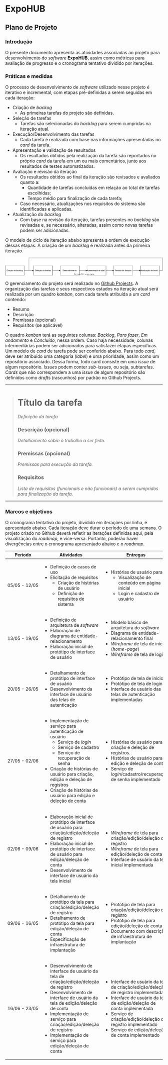 # ExpoHUB
## Plano de Projeto


### Introdução
O presente documento apresenta as atividades associadas ao projeto para desenvolvimento do *software* **ExpoHUB**, assim como métricas para avaliação de progresso e o cronograma tentativo dividido por iterações.

### Práticas e medidas
O processo de desenvolvimento de _software_ utilizado nesse projeto é iterativo e incremental, com etapas pré-definidas a serem seguidas em cada iteração:

- Criação de *backog*
  - As primeiras tarefas do projeto são definidas.
- Seleção de tarefas
  - Tarefas são selecionadas do *backlog* para serem cumpridas na iteração atual.
- Execução/Desenvolvimento das tarefas
  - Cada tarefa é realizada com base nas informações apresentadas no *card* da tarefa.
- Apresentação e validação de resultados
  - Os resultados obtidos pela realização da tarefa são reportados no próprio *card* da tarefa em um ou mais comentários, junto aos resultados de testes automatizados.
- Avaliação e revisão da iteração
  - Os resultados obtidos ao final da iteração são revisados e avaliados quanto a:
    - Quantidade de tarefas concluídas em relação ao total de tarefas escolhidas;
    - Tempo médio para finalização de cada tarefa;
  - Caso necessário, atualizações nos requisitos do sistema são identificadas e aplicadas. 
- Atualização do *backlog*
  - Com base na revisão da iteração, tarefas presentes no *backlog* são revisadas e, se necessário, alteradas, assim como novas tarefas podem ser adicionadas.

O modelo de ciclo de iteração abaixo apresenta a ordem de execução dessas etapas. A criação de um _backlog_ é realizada antes da primeira iteração.

![Image](images/iteration_model.drawio.svg)

O gerenciamento do projeto será realizado no [Github Projects](https://docs.github.com/en/issues/planning-and-tracking-with-projects). A organização das tarefas e seus respectivos estados na iteração atual será realizada por um quadro _kanban_, com cada tarefa atribuída a um _card_ contendo:

- Resumo
- Descrição
- Premissas (opcional)
- Requisitos (se aplicável)

O quadro *kanban* terá as seguintes colunas: *Backlog*, *Para fazer*, *Em andamento* e *Concluído*, nessa ordem. Caso haja necessidade, colunas intermediárias podem ser adicionados para satisfazer etapas específicas. 
Um modelo de _card_ de tarefa pode ser conferido abaixo. Para todo _card_, deve ser atribuído uma categoria (_label_) e uma prioridade, assim como um repositório associado. Dessa forma, todo card consiste em uma _issue_ de algum repositório. _Issues_ podem conter _sub-issues_, ou seja, subtarefas. *Cards* que não correspondem a uma *issue* de algum repositório são definidos como *drafts* (rascunhos) por padrão no Github Projects.

---
> # Título da tarefa 
> *Definição da tarefa*
> ### Descrição (opcional)
> *Detalhamento sobre o trabalho a ser feito.*
> ### Premissas (opcional)
> *Premissas para execução da tarefa.*
> ### Requisitos
> *Lista de requisitos (funcionais e não funcionais) a serem cumpridos para finalização da tarefa.*

---

### Marcos e objetivos
O cronograma tentativo do projeto, dividido em iterações por linha, é apresentado abaixo. Cada iteração deve durar o período de uma semana. O projeto criado no Github deverá refletir as iterações definidas aqui, pela visualização do *roadmap*, e vice-versa. Portanto, poderão haver divergências entre o cronograma apresentado abaixo e o *roadmap*.

| Período | Atividades | Entregas |
|:----:|----|----|
| <div style="width:max-content">05/05 - 12/05</div>  | <ul><li>Definição de casos de uso</li><li>Elicitação de requisitos<ul><li>Criação de histórias de usuário</li><li>Definição de requisitos de sistema</li></ul> | <ul><li>Histórias de usuário para: <ul><li>Visualização de conteúdo em página inicial</li><li>Login e cadastro de usuário</li></ul></li></ul> |
| <div style="width:max-content">13/05 - 19/05</div> | <ul><li>Definição de arquitetura de *software*</li><li>Elaboração de diagrama de entidade-relacionamento</li><li>Elaboração inicial de protótipo de interface de usuário</li></ul> | <ul><li>Modelo básico de arquitetura do *software*</li><li>Diagrama de entidade-relacionamento final</li><li>*Wireframe* de tela de início (*home-page*)</li><li>*Wireframe* de tela de login</li></ul> |
|<div style="width:max-content">20/05 - 26/05</div>| <ul><li>Detalhamento de protótipo de interface de usuário</li><li>Desenvolvimento da interface de usuário das telas de autenticação</li></ul> | <ul><li>Protótipo de tela de início</li><li>Protótipo de tela de login</li><li>Interface de usuário das telas de autenticação implementadas</li></ul> |
| <div style="width:max-content">27/05 - 02/06</div>  | <ul><li>Implementação de serviço para autenticação de usuário<ul><li>Serviço de *login*</li><li>Serviço de cadastro</li><li>Serviço de recuperação de senha</li></ul></li><li>Criação de histórias de usuário para criação, edição e deleção de registros</li><li>Criação de histórias de usuário para edição e deleção de conta</li></ul>| <ul><li>Histórias de usuário para criação e deleção de registros.</li><li>Histórias de usuário para edição e deleção de conta.</li><li>Serviço de *login*/cadastro/recuperação de senha implementado</li></ul> |
| <div style="width:max-content">02/06 - 09/06</div>  | <ul><li>Elaboração inicial de protótipo de interface de usuário para criação/edição/deleção de registro</li><li>Elaboração inicial de protótipo de interface de usuário para edição/deleção de conta</li><li>Desenvolvimento de interface de usuário da tela inicial</li></ul> | <ul><li>*Wireframe* de tela para criação/edição/deleção de registro</li><li>*Wireframe* de tela para edição/deleção de conta</li><li>Interface de usuário da tela inicial implementada</li></ul> |
|<div style="width:max-content">09/06 - 16/05</div>| <ul><li>Detalhamento de protótipo da tela para criação/edição/deleção de registro</li><li>Detalhamento de protótipo da tela para edição/deleção de conta</li><li>Especificação de infraestrutura de implantação</li></ul> | <ul><li>Protótipo de tela para criação/edição/deleção de registro</li><li>Protótipo de tela para edição/deleção de conta</li><li>Documento com descrição de infraestrutura de implantação</li></ul> |
|<div style="width:max-content">16/06 - 23/05</div>| <ul><li>Desenvolvimento de interface de usuário da tela de criação/edição/deleção de registro</li><li>Desenvolvimento de interface de usuário da tela de edição/deleção de conta</li><li>Implementação de serviço para criação/edição/deleção de registro</li><li>Implementação de serviço para edição/deleção de conta</li></ul> | <ul><li>Interface de usuário da tela de criação/edição/deleção de registro implementada</li><li>Interface de usuário da tela de edição/deleção de conta implementada</li><li>Serviço de criação/edição/deleção de registro implementado</li><li>Serviço de edição/deleção de conta implementado</li></ul> |


